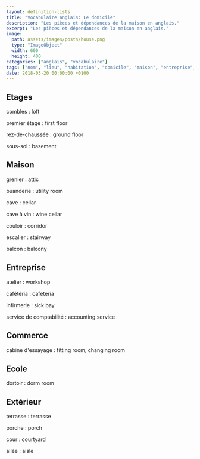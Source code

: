 ```yaml
---
layout: definition-lists
title: "Vocabulaire anglais: Le domicile"
description: "Les pièces et dépendances de la maison en anglais."
excerpt: "Les pièces et dépendances de la maison en anglais."
image:
  path: assets/images/posts/house.png
  type: "ImageObject"
  width: 600
  height: 400
categories: ["anglais", "vocabulaire"]
tags: ["nom", "lieu", "habitation", "domicile", "maison", "entreprise", "école", "commerce", "pièce"]
date: 2018-03-20 00:00:00 +0100
---
```


## Etages

combles
: loft

premier étage
: first floor

rez-de-chaussée
: ground floor

sous-sol
: basement


## Maison

grenier
: attic

buanderie
: utility room

cave
: cellar

cave à vin
: wine cellar

couloir
: corridor

escalier
: stairway

balcon
: balcony


## Entreprise

atelier
: workshop

cafétéria
: cafeteria

infirmerie
: sick bay

service de comptabilité
: accounting service


## Commerce

cabine d'essayage
: fitting room, changing room


## Ecole

dortoir
: dorm room


## Extérieur

terrasse
: terrasse

porche
: porch

cour
: courtyard

allée
: aisle
